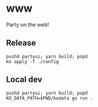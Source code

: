 # www
Party on the web!


## Release

```
pushd partyui; yarn build; popd
ko apply -f ./config
```

## Local dev

```
pushd partyui; yarn build; popd
KO_DATA_PATH=$PWD/kodata go run .
```
